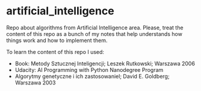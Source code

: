 # artificial_intelligence
Repo about algorithms from Artificial Intelligence area. Please, treat the content of this repo as a bunch of my notes that help understands how things work and how to implement them.

To learn the content of this repo I used:
* Book: Metody Sztucznej Inteligencji; Leszek Rutkowski; Warszawa 2006
* Udacity: AI Programming with Python Nanodegree Program
* Algorytmy genetyczne i ich zastosowaniel; David E. Goldberg; Warszawa 2003

